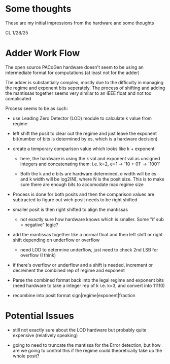 # Some thoughts
These are my initial impressions from the hardware and some thoughts 

CL 1/28/25

# Adder Work Flow

The open source PACoGen hardware doesn't seem to be using an intermediate format for computations (at least not for the adder)

The adder is substantially complex, mostly due to the difficulty in managing the regime and exponent bits seperately. The process of shifting and adding the mantissas together seems very similar to an IEEE float and not too complicated

Process seems to be as such:

* use Leading Zero Detector (LOD) module to calculate k value from regime

* left shift the posit to clear out the regime and just leave the exponent bit(number of bits is determined by es, which is a hardware decision)

* create a temporary comparison value which looks like k + exponent
    * here, the hardware is using the k val and exponent val as unsigned integers and concatenating them: i.e. k=2, e=1 -> '10 + 01' -> '1001' 

    * Both the k and e bits are hardware determined, e width will be es and k width will be log2(N), where N is the posit size. This is to make sure there are enough bits to accomodate max regime size

* Process is done for both posits and then the comparison values are subtracted to figure out wich posit needs to be right shifted

* smaller posit is then right shifted to align the mantissas
    * not exactly sure how hardware knows which is smaller. Some "if sub = negative" logic?

* add the mantissas together like a normal float and then left shift or right shift depending on underflow or overflow
    * need LOD to determine underflow, just need to check 2nd LSB for overflow (I think)

* if there's overflow or underflow and a shift is needed, increment or decrement the combined rep of regime and exponent

* Parse the combined format back into the legal regime and exponent bits (need hardware to take a integer rep of k i.e. k=3, and convert into 11110)

* recombine into posit format sign|regime|exponent|fraction

# Potential Issues 

* still not exactly sure about the LOD hardware but probably quite expensive (relatively speaking)

* going to need to truncate the mantissa for the Error detection, but how are we going to control this if the regime could theoretically take up the whole posit?